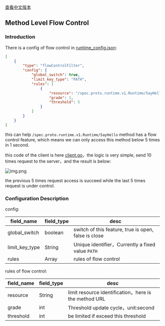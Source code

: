 [查看中文版本](zh/start/stream_filter/flow_control.md)

## Method Level Flow Control

### Introduction

There is a config of flow control in [runtime_config.json](https://github.com/mosn/layotto/blob/main/configs/runtime_config.json):

```json
[
    {
        "type": "flowControlFilter",
        "config": {
            "global_switch": true,
            "limit_key_type": "PATH",
            "rules": [
                {
                    "resource": "/spec.proto.runtime.v1.Runtime/SayHello",
                    "grade": 1,
                    "threshold": 5
                }
            ]
        }
    }
]
```

this can help `/spec.proto.runtime.v1.Runtime/SayHello` method has a flow control feature, which means we can only access this method below 5 times in 1 second.

this code of the client is here [client.go](https://github.com/mosn/layotto/blob/main/demo/flowcontrol/client.go)，the logic is very simple, send 10 times request to the server，and the result is below:

![img.png](/img/flow_control.png)

the previous 5 times request access is succeed while the last 5 times request is under control.

### Configuration Description

config:

| field_name | field_type | desc |
|  ----  | ----  | ---- |
| global_switch  | boolean | switch of this feature, true is open, false is close |
| limit_key_type  | String | Unique identifier，Currently a fixed value `PATH` |
| rules  | Array | rules of flow control |

rules of flow control:

| field_name | field_type | desc |
|  ----  | ----  | ---- |
| resource  | String | limit resource identification，here is the method URL |
| grade  | int | Threshold update cycle，unit:second |
| threshold  | int | be limited if exceed this threshold |